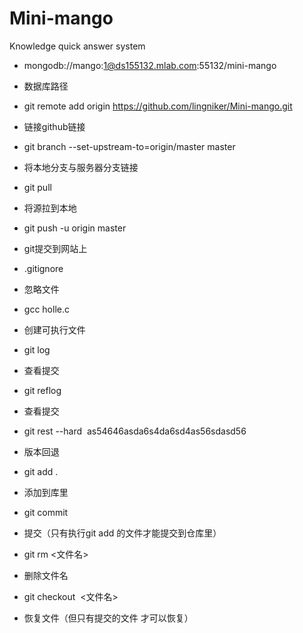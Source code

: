 # Mini-mango
Knowledge quick answer system


* mongodb://mango:1@ds155132.mlab.com:55132/mini-mango

* 数据库路径



* git remote add origin https://github.com/lingniker/Mini-mango.git
* 链接github链接



* git branch --set-upstream-to=origin/master master
* 将本地分支与服务器分支链接



* git pull
* 将源拉到本地



* git push -u origin master
* git提交到网站上



* .gitignore
* 忽略文件



* gcc holle.c
*  创建可执行文件



* git log
* 查看提交
* git reflog 
* 查看提交



* git rest --hard  as54646asda6s4da6sd4as56sdasd56
* 版本回退



* git add .
*   添加到库里



* git commit 
* 提交（只有执行git add 的文件才能提交到仓库里）



* git rm <文件名>
* 删除文件名
* git checkout  <文件名>
* 恢复文件（但只有提交的文件 才可以恢复）
